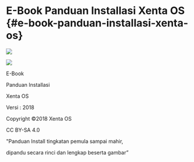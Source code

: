 # E-Book Panduan Installasi Xenta OS {#e-book-panduan-installasi-xenta-os}

![](export/assets/image39.png)

![](export/assets/image75.png)

E-Book

Panduan Installasi

Xenta OS

Versi : 2018

Copyright ©2018 Xenta OS

CC BY-SA 4.0

&quot;Panduan Install tingkatan pemula sampai mahir,

dipandu secara rinci dan lengkap beserta gambar”
